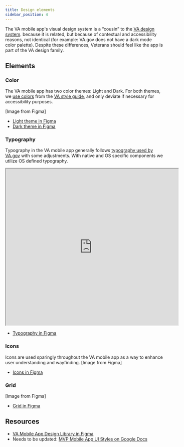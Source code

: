 ```yaml
---
title: Design elements
sidebar_position: 4
---
```


The VA mobile app's visual design system is a “cousin” to the [VA design system](https://design.va.gov/design/).  because it is related, but because of contextual and accessibility reasons, not identical (for example: VA.gov does not have a dark mode color palette). Despite these differences, Veterans should feel like the app is part of the VA design family.

## Elements​
### Color 
The VA mobile app has two color themes: Light and Dark. For both themes, we [use  colors](https://www.figma.com/file/bGO6g5cCvWycrNjoK66PXc/VA-Mobile-Design-Tokens?node-id=151%3A76) from the [VA style guide](https://design.va.gov/foundation/color-palette), and only deviate if necessary for accessibility purposes.

[Image from Figma]
- [Light theme in Figma](https://www.figma.com/file/yXL0MkEKyAPGXPZqRH0VFZ/VA-Mobile-light-theme?node-id=183%3A441)
- [Dark theme in Figma](https://www.figma.com/file/gOhb2kZvoQiXiGigqWZhnx/VA-Mobile-dark-theme?node-id=183%3A441)

### Typography
Typography in the VA mobile app generally follows [typography used by VA.gov](https://design.va.gov/design/typography) with some adjustments. With native and OS specific components we utilize OS defined typography. 

<!-- <table>
<caption>Mobile app typography styles</caption>
<tr>
    <th>Use</th>
    <th>Font</th>
    <th>Font Size</th>
    <th>Line Height</th>
    <th>Style</th>
</tr>
<tr>
    <td>Heading</td>
    <td>Bitter Bold</td>
    <td>24px</td>
    <td>30px</td>
    <td>N/A</td>
</tr>
<tr>
    <td>Mobile Body</td>
    <td>Source Sans Pro Regular</td>
    <td>20px</td>
    <td>30px</td>
    <td>N/A</td>
</tr>
<tr>
    <td>Mobile Body Bold</td>
    <td>Source Sans Pro Bold</td>
    <td>20px</td>
    <td>20px</td>
    <td>N/A</td>
</tr>
<tr>
    <td>Mobile Body Link</td>
    <td>Source Sans Pro Regular</td>
    <td>20px</td>
    <td>30px</td>
    <td>Underline</td>
</tr>
<tr>
    <td>Mobile Body Required</td>
    <td>Source Sans Pro Regular</td>
    <td>20px</td>
    <td>30px</td>
    <td>Asterisk before text</td>
</tr>
<tr>
    <td>Helper Text</td>
    <td>Source Sans Pro Regular</td>
    <td>16px</td>
    <td>22px</td>
    <td>N/A</td>
</tr>
</table> -->

<iframe width="550" height="500" src="https://www.figma.com/embed?embed_host=share&url=https%3A%2F%2Fwww.figma.com%2Ffile%2FbGO6g5cCvWycrNjoK66PXc%2FVA-Mobile-Design-Tokens%3Fnode-id%3D151%253A959" allowfullscreen></iframe>

* [Typography in Figma](https://www.figma.com/file/QVLPB3eOunmKrgQOuOt0SU/%F0%9F%93%9A-VA-Mobile-Design-Library?node-id=720%3A1708)

### Icons
Icons are used sparingly throughout the VA mobile app as a way to enhance user understanding and wayfinding.
[Image from Figma]
* [Icons in Figma](https://www.figma.com/file/QVLPB3eOunmKrgQOuOt0SU/%F0%9F%93%9A-VA-Mobile-Design-Library?node-id=720%3A1986)
 
### Grid
[Image from Figma]
* [Grid in Figma](https://www.figma.com/file/QVLPB3eOunmKrgQOuOt0SU/%F0%9F%93%9A-VA-Mobile-Design-Library?node-id=720%3A2053)


## Resources
- [VA Mobile App Design Library in Figma](https://www.figma.com/file/QVLPB3eOunmKrgQOuOt0SU/%F0%9F%93%9A-VA-Mobile-Design-Library?node-id=501%3A40)
- Needs to be updated: [MVP Mobile App UI Styles on Google Docs](https://docs.google.com/document/d/1VC-CLWnhevB8HLBBHPwkSJvECn8EBie8HOkJylKE1lo/edit)
